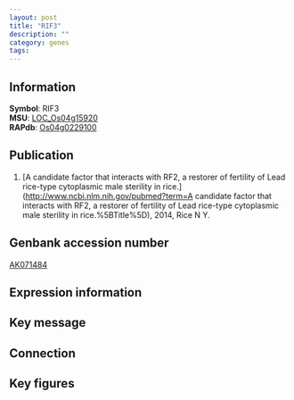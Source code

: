 ```yaml
---
layout: post
title: "RIF3"
description: ""
category: genes
tags: 
---
```


## Information
__Symbol__: RIF3  
__MSU__: [LOC_Os04g15920](http://rice.plantbiology.msu.edu/cgi-bin/ORF_infopage.cgi?orf=LOC_Os04g15920)  
__RAPdb__: [Os04g0229100](http://rapdb.dna.affrc.go.jp/viewer/gbrowse_details/irgsp1?name=Os04g0229100)  

## Publication
1. [A candidate factor that interacts with RF2, a restorer of fertility of Lead rice-type cytoplasmic male sterility in rice.](http://www.ncbi.nlm.nih.gov/pubmed?term=A candidate factor that interacts with RF2, a restorer of fertility of Lead rice-type cytoplasmic male sterility in rice.%5BTitle%5D), 2014, Rice N Y.

## Genbank accession number
[AK071484](http://www.ncbi.nlm.nih.gov/nuccore/AK071484)  

## Expression information

## Key message

## Connection

## Key figures



